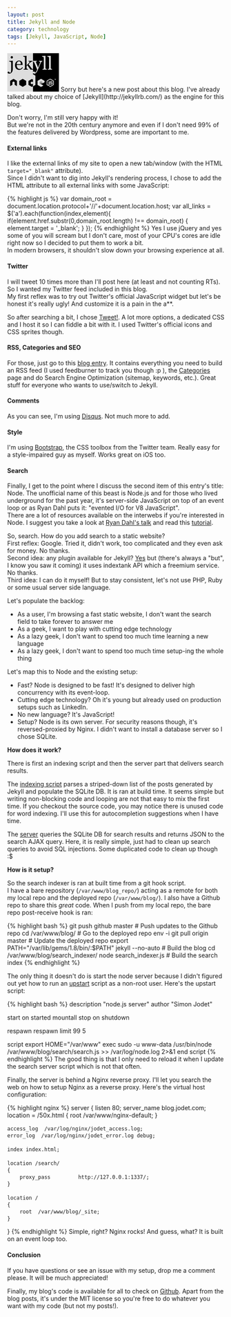 ```yaml
---
layout: post
title: Jekyll and Node
category: technology
tags: [Jekyll, JavaScript, Node]
---
```

<img src="/img/technology/2011-09-12-jekyll-and-node/jekyll_node.png" class="post-img float-left"/>
Sorry but here's a new post about this blog. I've already talked about my choice of [Jekyll](http://jekyllrb.com/) as the engine for this blog.

Don't worry, I'm still very happy with it!  
But we're not in the 20th century anymore and even if I don't need 99% of the features delivered by Wordpress, some are important to me.

#### External links
I like the external links of my site to open a new tab/window (with the HTML `target="_blank"` attribute).  
Since I didn't want to dig into Jekyll's rendering process, I chose to add the HTML attribute to all external links with some JavaScript:  

{% highlight js %}
var domain_root = document.location.protocol+'//'+document.location.host;
var all_links = $('a').each(function(index,element){
  if(element.href.substr(0,domain_root.length) !== domain_root)
  {
    element.target = '_blank';
  }
});
{% endhighlight %}
Yes I use jQuery and yes some of you will scream but I don't care, most of your CPU's cores are idle right now so I decided to put them to work a bit.  
In modern browsers, it shouldn't slow down your browsing experience at all.

#### Twitter
I will tweet 10 times more than I'll post here (at least and not counting RTs). So I wanted my Twitter feed included in this blog.  
My first reflex was to try out Twitter's official JavaScript widget but let's be honest it's really ugly! And customize it is a pain in the a**.

So after searching a bit, I chose [Tweet!](http://tweet.seaofclouds.com/). A lot more options, a dedicated CSS and I host it so I can fiddle a bit with it.  I used Twitter's official icons and CSS sprites though.

#### RSS, Categories and SEO
For those, just go to this [blog entry](http://vitobotta.com/how-to-migrate-from-wordpress-to-jekyll/). It contains everything you need to build an RSS feed (I used feedburner to track you though :p ), the [Categories](http://localhost:4000/categories/index.html) page and do Search Engine Optimization (sitemap, keywords, etc.). Great stuff for everyone who wants to use/switch to Jekyll.

#### Comments
As you can see, I'm using [Disqus](http://disqus.com/). Not much more to add.

#### Style
I'm using [Bootstrap](http://twitter.github.com/bootstrap/), the CSS toolbox from the Twitter team. Really easy for a style-impaired guy as myself. Works great on iOS too.

#### Search
Finally, I get to the point where I discuss the second item of this entry's title: Node. The unofficial name of this beast is Node.js and for those who lived underground for the past year, it's server-side JavaScript on top of an event loop or as Ryan Dahl puts it: "evented I/O for V8 JavaScript".  
There are a lot of resources available on the interwebs if you're interested in Node. I suggest you take a look at [Ryan Dahl's talk](http://www.youtube.com/watch?v=jo_B4LTHi3I) and read this [tutorial](http://nodebeginner.org/).

So, search. How do you add search to a static website?  
First reflex: Google. Tried it, didn't work, too complicated and they even ask for money. No thanks.  
Second idea: any plugin available for Jekyll? [Yes](https://github.com/PascalW/jekyll_indextank) but (there's always a "but", I know you saw it coming) it uses indextank API which a freemium service. No thanks.  
Third idea: I can do it myself! But to stay consistent, let's not use PHP, Ruby or some usual server side language.  

Let's populate the backlog:

* As a user, I'm browsing a fast static website, I don't want the search field to take forever to answer me
* As a geek, I want to play with cutting edge technology
* As a lazy geek, I don't want to spend too much time learning a new language
* As a lazy geek, I don't want to spend too much time setup-ing the whole thing

Let's map this to Node and the existing setup:

* Fast? Node is designed to be fast! It's designed to deliver high concurrency with its event-loop.
* Cutting edge technology? Oh it's young but already used on production setups such as LinkedIn.
* No new language? It's JavaScript!
* Setup? Node is its own server. For security reasons though, it's reversed-proxied by Nginx. I didn't want to install a database server so I chose SQLite.

**How does it work?**

There is first an indexing script and then the server part that delivers search results.

The [indexing script](https://github.com/simonjodet/blog/blob/master/search_indexer/search_indexer.js) parses a striped-down list of the posts generated by Jekyll and populate the SQLite DB. It is ran at build time. It seems simple but writing non-blocking code and looping are not that easy to mix the first time. If you checkout the source code, you may notice there is unused code for word indexing. I'll use this for autocompletion suggestions when I have time.

The [server](https://github.com/simonjodet/blog/blob/master/search/search.js) queries the SQLite DB for search results and returns JSON to the search AJAX query. Here, it is really simple, just had to clean up search queries to avoid SQL injections. Some duplicated code to clean up though :$

**How is it setup?**

So the search indexer is ran at built time from a git hook script.  
I have a bare repository (`/var/www/blog_repo/`) acting as a remote for both my local repo and the deployed repo (`/var/www/blog/`). I also have a Github repo to share this *great* code. When I push from my local repo, the bare repo post-receive hook is ran:

{% highlight bash %}
git push github master # Push updates to the Github repo
cd /var/www/blog/ # Go to the deployed repo
env -i git pull origin master # Update the deployed repo
export PATH="/var/lib/gems/1.8/bin/:$PATH"
jekyll --no-auto # Build the blog 
cd /var/www/blog/search_indexer/
node search_indexer.js # Build the search index
{% endhighlight %}

The only thing it doesn't do is start the node server because I didn't figured out yet how to run an [upstart](http://upstart.ubuntu.com/) script as a non-root user. Here's the upstart script:

{% highlight bash %}
description "node.js server"
author      "Simon Jodet"

start on started mountall
stop on shutdown

respawn
respawn limit 99 5

script
    export HOME="/var/www"
    exec sudo -u www-data /usr/bin/node /var/www/blog/search/search.js >> /var/log/node.log 2>&1
end script
{% endhighlight %}
The good thing is that I only need to reload it when I update the search server script which is not that often.

Finally, the server is behind a Nginx reverse proxy. I'll let you search the web on how to setup Nginx as a reverse proxy. Here's the virtual host configuration:

{% highlight nginx %}
server
{
    listen   80;
    server_name  blog.jodet.com;
    location = /50x.html
    {
        root /var/www/nginx-default;
    }

    access_log  /var/log/nginx/jodet_access.log;
    error_log  /var/log/nginx/jodet_error.log debug;

    index index.html;

    location /search/
    {
        proxy_pass         http://127.0.0.1:1337/;
    }

    location /
    {
        root  /var/www/blog/_site;
    }
}
{% endhighlight %}
Simple, right? Nginx rocks! And guess, what? It is built on an event loop too.

#### Conclusion
If you have questions or see an issue with my setup, drop me a comment please. It will be much appreciated!

Finally, my blog's code is available for all to check on [Github](https://github.com/simonjodet/blog). Apart from the blog posts, it's under the MIT license so you're free to do whatever you want with my code (but not my posts!).




